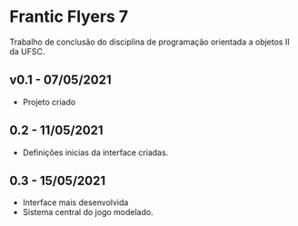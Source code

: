 # Frantic Flyers 7
Trabalho de conclusão do disciplina de programação orientada a objetos II da UFSC.

## v0.1 - 07/05/2021

* Projeto criado

## 0.2 - 11/05/2021

* Definições inicias da interface criadas.

## 0.3 - 15/05/2021

* Interface mais desenvolvida
* Sistema central do jogo modelado.
